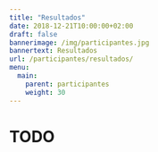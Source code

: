 ```yaml
---
title: "Resultados"
date: 2018-12-21T10:00:00+02:00
draft: false
bannerimage: /img/participantes.jpg
bannertext: Resultados
url: /participantes/resultados/
menu:
  main:
    parent: participantes
    weight: 30
---
```


# TODO
